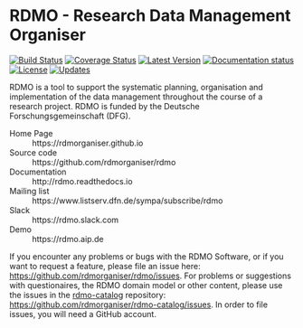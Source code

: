 RDMO - Research Data Management Organiser
=========================================

[![Build Status](https://travis-ci.org/rdmorganiser/rdmo.svg?branch=master)](https://travis-ci.org/rdmorganiser/rdmo)
[![Coverage Status](https://coveralls.io/repos/rdmorganiser/rdmo/badge.svg?branch=master&service=github)](https://coveralls.io/github/rdmorganiser/rdmo?branch=master)
[![Latest Version](https://img.shields.io/pypi/v/rdmo.svg?style=flat)](https://pypi.python.org/pypi/rdmo/)
[![Documentation status](https://readthedocs.org/projects/rdmo/badge/?version=latest)](http://rdmo.readthedocs.io/en/latest/?badge=latest)
[![License](http://img.shields.io/badge/license-APACHE-blue.svg?style=flat)](https://github.com/rdmorganiser/rdmo/blob/master/LICENSE)
[![Updates](https://pyup.io/repos/github/rdmorganiser/rdmo/shield.svg)](https://pyup.io/repos/github/rdmorganiser/rdmo/)

RDMO is a tool to support the systematic planning, organisation and implementation of the data management throughout the course of a research project. RDMO is funded by the Deutsche Forschungsgemeinschaft (DFG).

<dl>
  <dt>Home Page</dt>
  <dd>https://rdmorganiser.github.io</dd>
  <dt>Source code</dt>
  <dd>https://github.com/rdmorganiser/rdmo</dd>
  <dt>Documentation</dt>
  <dd>http://rdmo.readthedocs.io</dd>
  <dt>Mailing list</dt>
  <dd>https://www.listserv.dfn.de/sympa/subscribe/rdmo</dd>
  <dt>Slack</dt>
  <dd>https://rdmo.slack.com</dd>
  <dt>Demo</dt>
  <dd>https://rdmo.aip.de</dd>
</dl>

If you encounter any problems or bugs with the RDMO Software, or if you want to request a feature, please file an issue here: https://github.com/rdmorganiser/rdmo/issues. For problems or suggestions with questionaires, the RDMO domain model or other content, please use the issues in the [rdmo-catalog](https://github.com/rdmorganiser/rdmo-catalog) repository: https://github.com/rdmorganiser/rdmo-catalog/issues. In order to file issues, you will need a GitHub account.
